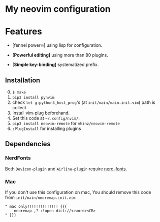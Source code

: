 # My neovim configuration

# Features
- [fennel power🔥] using lisp for configuration.

- **[Powerful editing]** using more than 80 plugins.

- **[Simple key-binding]** systematized prefix.

## Installation
0. `$ make`
1. ``pip3 install pynvim``
2. check ``let g:python3_host_prog``'s (at ``init/main/main.init.vim``) path is collect
3. Install [vim-plug](https://github.com/junegunn/vim-plug/releases) beforehand.
4. Set this code at ``~/.config/nvim/``.
5. ``pip3 install neovim-remote`` for ``mhinz/neovim-remote``
6. ``:PlugInstall`` for installing plugins

## Dependencies

### NerdFonts

Both ``Devicon-plugin`` and ``Airline-plugin`` require [nerd-fonts](https://github.com/ryanoasis/nerd-fonts).

### Mac

If you don't use this configuration on mac, You should remove this code from ``init/main/nnoremap.init.vim``.

```nnoremap.init.vim
" mac only!!!!!!!!!!!!!! {{{
    nnoremap ,? :!open dict://<cword><CR>
" }}}
